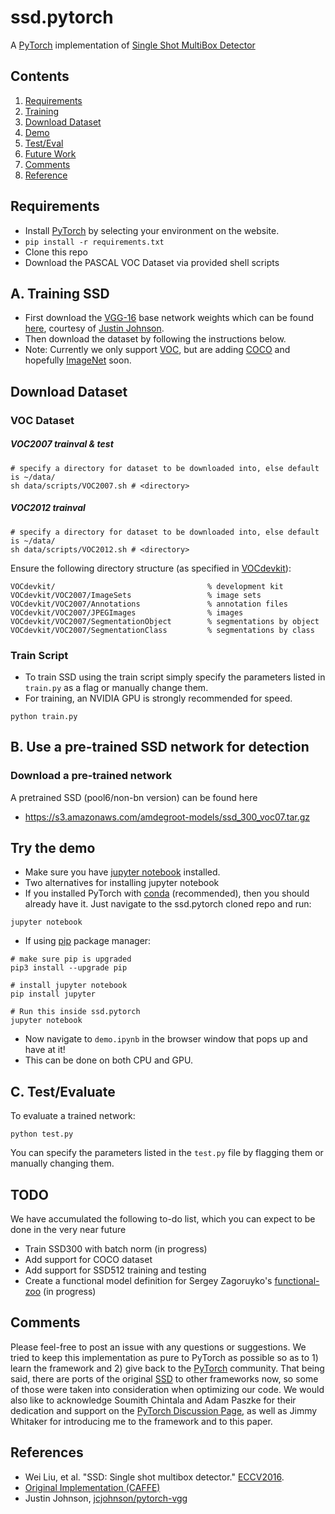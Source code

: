 # ssd.pytorch
A [PyTorch](http://pytorch.org/) implementation of [Single Shot MultiBox Detector](http://arxiv.org/abs/1512.02325)

## Contents
1. [Requirements](#requirements)
2. [Training](#a-training-ssd)
3. [Download Dataset](#download-dataset)
4. [Demo](#b-use-a-pre-trained-ssd-network-for-detection)
5. [Test/Eval](#c-testevaluate)
6. [Future Work](#todo)
7. [Comments](#comments)
8. [Reference](#references)


## Requirements
- Install [PyTorch](http://pytorch.org/) by selecting your environment on the website. 
- `pip install -r requirements.txt`
- Clone this repo 
- Download the PASCAL VOC Dataset via provided shell scripts

## A. Training SSD
- First download the [VGG-16](https://arxiv.org/abs/1409.1556) base network weights which can be found [here](https://s3-us-west-2.amazonaws.com/jcjohns-models/vgg16-00b39a1b.pth), courtesy of [Justin Johnson](https://github.com/jcjohnson/pytorch-vgg).
- Then download the dataset by following the instructions below. 
- Note: Currently we only support [VOC](http://host.robots.ox.ac.uk/pascal/VOC/), but are adding [COCO](http://mscoco.org/) and hopefully [ImageNet](http://www.image-net.org/) soon. 

## Download Dataset

### VOC Dataset
##### VOC2007 trainval & test
```Shell
# specify a directory for dataset to be downloaded into, else default is ~/data/
sh data/scripts/VOC2007.sh # <directory>
```
##### VOC2012 trainval
```Shell
# specify a directory for dataset to be downloaded into, else default is ~/data/
sh data/scripts/VOC2012.sh # <directory>
```

 Ensure the following directory structure (as specified in [VOCdevkit](http://host.robots.ox.ac.uk/pascal/VOC/voc2007/devkit_doc_07-Jun-2007.pdf)):

```
VOCdevkit/                                  % development kit
VOCdevkit/VOC2007/ImageSets                 % image sets
VOCdevkit/VOC2007/Annotations               % annotation files
VOCdevkit/VOC2007/JPEGImages                % images
VOCdevkit/VOC2007/SegmentationObject        % segmentations by object
VOCdevkit/VOC2007/SegmentationClass         % segmentations by class
```

### Train Script 
- To train SSD using the train script simply specify the parameters listed in `train.py` as a flag or manually change them.
- For training, an NVIDIA GPU is strongly recommended for speed. 
```Shell 
python train.py
```
 
## B. Use a pre-trained SSD network for detection

### Download a pre-trained network
A pretrained SSD (pool6/non-bn version) can be found here
- https://s3.amazonaws.com/amdegroot-models/ssd_300_voc07.tar.gz

## Try the demo
- Make sure you have [jupyter notebook](http://jupyter.readthedocs.io/en/latest/install.html) installed. 
- Two alternatives for installing jupyter notebook
- If you installed PyTorch with [conda](https://www.continuum.io/downloads) (recommended), then you should already have it.  Just navigate to the ssd.pytorch cloned repo and run:
```Shell
jupyter notebook
```
- If using [pip](https://pypi.python.org/pypi/pip) package manager:
```Shell
# make sure pip is upgraded 
pip3 install --upgrade pip 

# install jupyter notebook
pip install jupyter

# Run this inside ssd.pytorch
jupyter notebook 
```
- Now navigate to `demo.ipynb` in the browser window that pops up and have at it!
- This can be done on both CPU and GPU. 

## C. Test/Evaluate
To evaluate a trained network:
```Shell
python test.py
```
You can specify the parameters listed in the `test.py` file by flagging them or manually changing them.  

## TODO 
We have accumulated the following to-do list, which you can expect to be done in the very near future
- Train SSD300 with batch norm (in progress)
- Add support for COCO dataset 
- Add support for SSD512 training and testing
- Create a functional model definition for Sergey Zagoruyko's [functional-zoo](https://github.com/szagoruyko/functional-zoo) (in progress)

## Comments
Please feel-free to post an issue with any questions or suggestions.  We tried to keep this implementation as pure to PyTorch as 
possible so as to 1) learn the framework and 2) give back to the [PyTorch](http://pytorch.org/) community.  That being said, there are ports of the original [SSD](https://github.com/weiliu89/caffe/tree/ssd) to other frameworks now, so some of those were taken into consideration when optimizing our code.  We would also like to acknowledge Soumith Chintala and Adam Paszke for their dedication and support on the 
[PyTorch Discussion Page](https://discuss.pytorch.org/), as well as Jimmy Whitaker for introducing me to the framework and to this paper. 


## References
- Wei Liu, et al. "SSD: Single shot multibox detector." [ECCV2016]((http://arxiv.org/abs/1512.02325)).
- [Original Implementation (CAFFE)](https://github.com/weiliu89/caffe/tree/ssd)
- Justin Johnson, [jcjohnson/pytorch-vgg](https://github.com/jcjohnson/pytorch-vgg)
